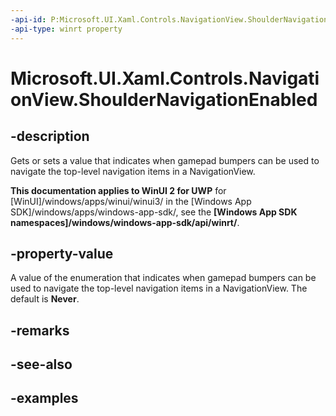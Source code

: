 ```yaml
---
-api-id: P:Microsoft.UI.Xaml.Controls.NavigationView.ShoulderNavigationEnabled
-api-type: winrt property
---
```

<!-- Property syntax.
public NavigationViewShoulderNavigationEnabled ShoulderNavigationEnabled { get;  set; }
-->

# Microsoft.UI.Xaml.Controls.NavigationView.ShoulderNavigationEnabled


## -description

Gets or sets a value that indicates when gamepad bumpers can be used to navigate the top-level navigation items in a NavigationView.


**This documentation applies to WinUI 2 for UWP** for [WinUI]/windows/apps/winui/winui3/ in the [Windows App SDK]/windows/apps/windows-app-sdk/, see the **[Windows App SDK namespaces]/windows/windows-app-sdk/api/winrt/**.

## -property-value

A value of the enumeration that indicates when gamepad bumpers can be used to navigate the top-level navigation items in a NavigationView. The default is **Never**.


## -remarks


## -see-also


## -examples


